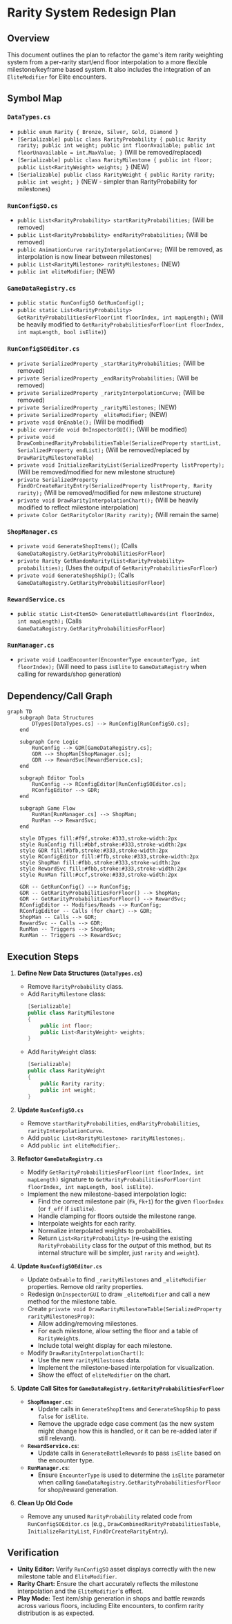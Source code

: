 # Rarity System Redesign Plan

## Overview
This document outlines the plan to refactor the game's item rarity weighting system from a per-rarity start/end floor interpolation to a more flexible milestone/keyframe based system. It also includes the integration of an `EliteModifier` for Elite encounters.

## Symbol Map

### `DataTypes.cs`
- `public enum Rarity { Bronze, Silver, Gold, Diamond }`
- `[Serializable] public class RarityProbability { public Rarity rarity; public int weight; public int floorAvailable; public int floorUnavailable = int.MaxValue; }` (Will be removed/replaced)
- `[Serializable] public class RarityMilestone { public int floor; public List<RarityWeight> weights; }` (NEW)
- `[Serializable] public class RarityWeight { public Rarity rarity; public int weight; }` (NEW - simpler than RarityProbability for milestones)

### `RunConfigSO.cs`
- `public List<RarityProbability> startRarityProbabilities;` (Will be removed)
- `public List<RarityProbability> endRarityProbabilities;` (Will be removed)
- `public AnimationCurve rarityInterpolationCurve;` (Will be removed, as interpolation is now linear between milestones)
- `public List<RarityMilestone> rarityMilestones;` (NEW)
- `public int eliteModifier;` (NEW)

### `GameDataRegistry.cs`
- `public static RunConfigSO GetRunConfig();`
- `public static List<RarityProbability> GetRarityProbabilitiesForFloor(int floorIndex, int mapLength);` (Will be heavily modified to `GetRarityProbabilitiesForFloor(int floorIndex, int mapLength, bool isElite)`)

### `RunConfigSOEditor.cs`
- `private SerializedProperty _startRarityProbabilities;` (Will be removed)
- `private SerializedProperty _endRarityProbabilities;` (Will be removed)
- `private SerializedProperty _rarityInterpolationCurve;` (Will be removed)
- `private SerializedProperty _rarityMilestones;` (NEW)
- `private SerializedProperty _eliteModifier;` (NEW)
- `private void OnEnable();` (Will be modified)
- `public override void OnInspectorGUI();` (Will be modified)
- `private void DrawCombinedRarityProbabilitiesTable(SerializedProperty startList, SerializedProperty endList);` (Will be removed/replaced by `DrawRarityMilestoneTable`)
- `private void InitializeRarityList(SerializedProperty listProperty);` (Will be removed/modified for new milestone structure)
- `private SerializedProperty FindOrCreateRarityEntry(SerializedProperty listProperty, Rarity rarity);` (Will be removed/modified for new milestone structure)
- `private void DrawRarityInterpolationChart();` (Will be heavily modified to reflect milestone interpolation)
- `private Color GetRarityColor(Rarity rarity);` (Will remain the same)

### `ShopManager.cs`
- `private void GenerateShopItems();` (Calls `GameDataRegistry.GetRarityProbabilitiesForFloor`)
- `private Rarity GetRandomRarity(List<RarityProbability> probabilities);` (Uses the output of `GetRarityProbabilitiesForFloor`)
- `private void GenerateShopShip();` (Calls `GameDataRegistry.GetRarityProbabilitiesForFloor`)

### `RewardService.cs`
- `public static List<ItemSO> GenerateBattleRewards(int floorIndex, int mapLength);` (Calls `GameDataRegistry.GetRarityProbabilitiesForFloor`)

### `RunManager.cs`
- `private void LoadEncounter(EncounterType encounterType, int floorIndex);` (Will need to pass `isElite` to `GameDataRegistry` when calling for rewards/shop generation)

## Dependency/Call Graph

```mermaid
graph TD
    subgraph Data Structures
        DTypes[DataTypes.cs] --> RunConfig[RunConfigSO.cs];
    end

    subgraph Core Logic
        RunConfig --> GDR[GameDataRegistry.cs];
        GDR --> ShopMan[ShopManager.cs];
        GDR --> RewardSvc[RewardService.cs];
    end

    subgraph Editor Tools
        RunConfig --> RConfigEditor[RunConfigSOEditor.cs];
        RConfigEditor --> GDR;
    end

    subgraph Game Flow
        RunMan[RunManager.cs] --> ShopMan;
        RunMan --> RewardSvc;
    end

    style DTypes fill:#f9f,stroke:#333,stroke-width:2px
    style RunConfig fill:#bbf,stroke:#333,stroke-width:2px
    style GDR fill:#bfb,stroke:#333,stroke-width:2px
    style RConfigEditor fill:#ffb,stroke:#333,stroke-width:2px
    style ShopMan fill:#fbb,stroke:#333,stroke-width:2px
    style RewardSvc fill:#fbb,stroke:#333,stroke-width:2px
    style RunMan fill:#ccf,stroke:#333,stroke-width:2px

    GDR -- GetRunConfig() --> RunConfig;
    GDR -- GetRarityProbabilitiesForFloor() --> ShopMan;
    GDR -- GetRarityProbabilitiesForFloor() --> RewardSvc;
    RConfigEditor -- Modifies/Reads --> RunConfig;
    RConfigEditor -- Calls (for chart) --> GDR;
    ShopMan -- Calls --> GDR;
    RewardSvc -- Calls --> GDR;
    RunMan -- Triggers --> ShopMan;
    RunMan -- Triggers --> RewardSvc;
```

## Execution Steps

1.  **Define New Data Structures (`DataTypes.cs`)**
    *   Remove `RarityProbability` class.
    *   Add `RarityMilestone` class:
        ```csharp
        [Serializable]
        public class RarityMilestone
        {
            public int floor;
            public List<RarityWeight> weights;
        }
        ```
    *   Add `RarityWeight` class:
        ```csharp
        [Serializable]
        public class RarityWeight
        {
            public Rarity rarity;
            public int weight;
        }
        ```

2.  **Update `RunConfigSO.cs`**
    *   Remove `startRarityProbabilities`, `endRarityProbabilities`, `rarityInterpolationCurve`.
    *   Add `public List<RarityMilestone> rarityMilestones;`.
    *   Add `public int eliteModifier;`.

3.  **Refactor `GameDataRegistry.cs`**
    *   Modify `GetRarityProbabilitiesForFloor(int floorIndex, int mapLength)` signature to `GetRarityProbabilitiesForFloor(int floorIndex, int mapLength, bool isElite)`.
    *   Implement the new milestone-based interpolation logic:
        *   Find the correct milestone pair (`Fk`, `Fk+1`) for the given `floorIndex` (or `f_eff` if `isElite`).
        *   Handle clamping for floors outside the milestone range.
        *   Interpolate weights for each rarity.
        *   Normalize interpolated weights to probabilities.
        *   Return `List<RarityProbability>` (re-using the existing `RarityProbability` class for the *output* of this method, but its internal structure will be simpler, just `rarity` and `weight`).

4.  **Update `RunConfigSOEditor.cs`**
    *   Update `OnEnable` to find `_rarityMilestones` and `_eliteModifier` properties. Remove old rarity properties.
    *   Redesign `OnInspectorGUI` to draw `_eliteModifier` and call a new method for the milestone table.
    *   Create `private void DrawRarityMilestoneTable(SerializedProperty rarityMilestonesProp)`:
        *   Allow adding/removing milestones.
        *   For each milestone, allow setting the floor and a table of `RarityWeight`s.
        *   Include total weight display for each milestone.
    *   Modify `DrawRarityInterpolationChart()`:
        *   Use the new `rarityMilestones` data.
        *   Implement the milestone-based interpolation for visualization.
        *   Show the effect of `eliteModifier` on the chart.

5.  **Update Call Sites for `GameDataRegistry.GetRarityProbabilitiesForFloor`**
    *   **`ShopManager.cs`**:
        *   Update calls in `GenerateShopItems` and `GenerateShopShip` to pass `false` for `isElite`.
        *   Remove the upgrade edge case comment (as the new system might change how this is handled, or it can be re-added later if still relevant).
    *   **`RewardService.cs`**:
        *   Update calls in `GenerateBattleRewards` to pass `isElite` based on the encounter type.
    *   **`RunManager.cs`**:
        *   Ensure `EncounterType` is used to determine the `isElite` parameter when calling `GameDataRegistry.GetRarityProbabilitiesForFloor` for shop/reward generation.

6.  **Clean Up Old Code**
    *   Remove any unused `RarityProbability` related code from `RunConfigSOEditor.cs` (e.g., `DrawCombinedRarityProbabilitiesTable`, `InitializeRarityList`, `FindOrCreateRarityEntry`).

## Verification

*   **Unity Editor:** Verify `RunConfigSO` asset displays correctly with the new milestone table and `EliteModifier`.
*   **Rarity Chart:** Ensure the chart accurately reflects the milestone interpolation and the `EliteModifier`'s effect.
*   **Play Mode:** Test item/ship generation in shops and battle rewards across various floors, including Elite encounters, to confirm rarity distribution is as expected.
